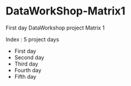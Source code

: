# DataWorkShop-Matrix1
First day DataWorkshop project Matrix 1


Index : 
5 project days

- First day
- Second day
- Third day
- Fourth day
- Fifth day
